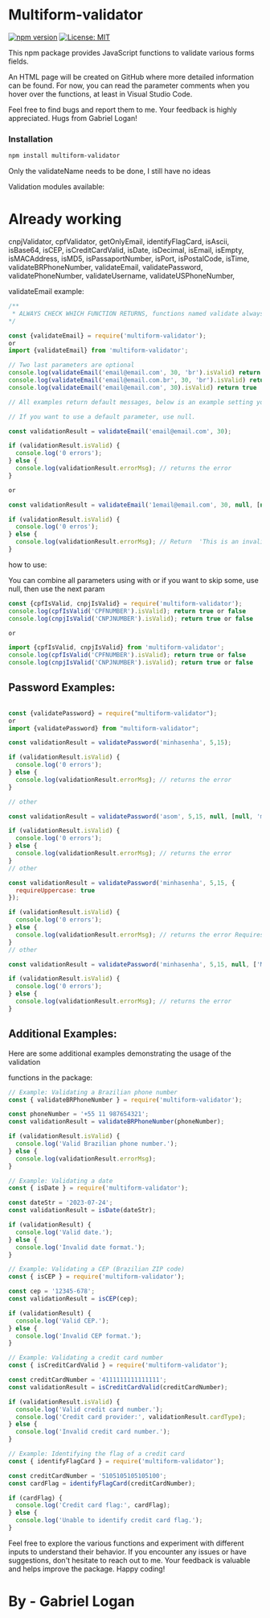 # Multiform-validator

[![npm version](https://badge.fury.io/js/multiform-validator.svg?refresh=1)](https://badge.fury.io/js/multiform-validator)
[![License: MIT](https://img.shields.io/badge/License-MIT-yellow.svg)](https://opensource.org/licenses/MIT)

This npm package provides JavaScript functions to validate various forms fields.

An HTML page will be created on GitHub where more detailed information can be found. For now, you can read the parameter comments when you hover over the functions, at least in Visual Studio Code.

Feel free to find bugs and report them to me. Your feedback is highly appreciated. Hugs from Gabriel Logan!

### Installation

```bash
npm install multiform-validator
```

Only the validateName needs to be done, I still have no ideas

Validation modules available:

# Already working
cnpjValidator,
cpfValidator,
getOnlyEmail,
identifyFlagCard,
isAscii,
isBase64,
isCEP,
isCreditCardValid,
isDate,
isDecimal,
isEmail,
isEmpty,
isMACAddress,
isMD5,
isPassaportNumber,
isPort,
isPostalCode,
isTime,
validateBRPhoneNumber,
validateEmail,
validatePassword,
validatePhoneNumber,
validateUsername,
validateUSPhoneNumber,


validateEmail example:

```javascript
/**
 * ALWAYS CHECK WHICH FUNCTION RETURNS, functions named validate always return objects with isValid and errorMsg
*/

const {validateEmail} = require('multiform-validator');
or
import {validateEmail} from 'multiform-validator';

// Two last parameters are optional
console.log(validateEmail('email@email.com', 30, 'br').isValid) return false
console.log(validateEmail('email@email.com.br', 30, 'br').isValid) return true
console.log(validateEmail('email@email.com', 30).isValid) return true

// All examples return default messages, below is an example setting your own messages

// If you want to use a default parameter, use null.

const validationResult = validateEmail('email@email.com', 30);

if (validationResult.isValid) {
  console.log('0 errors');
} else {
  console.log(validationResult.errorMsg); // returns the error
}

or

const validationResult = validateEmail('1email@email.com', 30, null, [null, 'This is an invalid email with my own errors']);

if (validationResult.isValid) {
  console.log('0 erros');
} else {
  console.log(validationResult.errorMsg); // Return  'This is an invalid email with my own errors'
}
```

how to use:

You can combine all parameters using with or if you want to skip some, use null, then use the next param


```javascript
const {cpfIsValid, cnpjIsValid} = require('multiform-validator');
console.log(cpfIsValid('CPFNUMBER').isValid); return true or false
console.log(cnpjIsValid('CNPJNUMBER').isValid); return true or false

or

import {cpfIsValid, cnpjIsValid} from 'multiform-validator';
console.log(cpfIsValid('CPFNUMBER').isValid); return true or false
console.log(cnpjIsValid('CNPJNUMBER').isValid); return true or false
```

## Password Examples:

```javascript

const {validatePassword} = require("multiform-validator");
or
import {validatePassword} from "multiform-validator";

const validationResult = validatePassword('minhasenha', 5,15);

if (validationResult.isValid) {
  console.log('0 errors');
} else {
  console.log(validationResult.errorMsg); // returns the error
}

// other

const validationResult = validatePassword('asom', 5,15, null, [null, 'my ownMensage']);

if (validationResult.isValid) {
  console.log('0 errors');
} else {
  console.log(validationResult.errorMsg); // returns the error
}
// other

const validationResult = validatePassword('minhasenha', 5,15, {
  requireUppercase: true
});

if (validationResult.isValid) {
  console.log('0 errors');
} else {
  console.log(validationResult.errorMsg); // returns the error Requires at least one capital letter
}
// other

const validationResult = validatePassword('minhasenha', 5,15, null, ['My own errors msgs']);

if (validationResult.isValid) {
  console.log('0 errors');
} else {
  console.log(validationResult.errorMsg); // returns the error
}

```


## Additional Examples:
Here are some additional examples demonstrating the usage of the validation

functions in the package:

```javascript
// Example: Validating a Brazilian phone number
const { validateBRPhoneNumber } = require('multiform-validator');

const phoneNumber = '+55 11 987654321';
const validationResult = validateBRPhoneNumber(phoneNumber);

if (validationResult.isValid) {
  console.log('Valid Brazilian phone number.');
} else {
  console.log(validationResult.errorMsg);
}

// Example: Validating a date
const { isDate } = require('multiform-validator');

const dateStr = '2023-07-24';
const validationResult = isDate(dateStr);

if (validationResult) {
  console.log('Valid date.');
} else {
  console.log('Invalid date format.');
}

// Example: Validating a CEP (Brazilian ZIP code)
const { isCEP } = require('multiform-validator');

const cep = '12345-678';
const validationResult = isCEP(cep);

if (validationResult) {
  console.log('Valid CEP.');
} else {
  console.log('Invalid CEP format.');
}

// Example: Validating a credit card number
const { isCreditCardValid } = require('multiform-validator');

const creditCardNumber = '4111111111111111';
const validationResult = isCreditCardValid(creditCardNumber);

if (validationResult.isValid) {
  console.log('Valid credit card number.');
  console.log('Credit card provider:', validationResult.cardType);
} else {
  console.log('Invalid credit card number.');
}

// Example: Identifying the flag of a credit card
const { identifyFlagCard } = require('multiform-validator');

const creditCardNumber = '5105105105105100';
const cardFlag = identifyFlagCard(creditCardNumber);

if (cardFlag) {
  console.log('Credit card flag:', cardFlag);
} else {
  console.log('Unable to identify credit card flag.');
}
```

Feel free to explore the various functions and experiment with different inputs to understand their behavior. If you encounter any issues or have suggestions, don't hesitate to reach out to me. Your feedback is valuable and helps improve the package. Happy coding!


# By - Gabriel Logan
